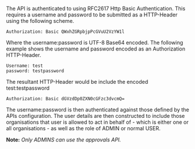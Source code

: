 The API is authenticated to using RFC2617 Http Basic Authentication. This requires a username and password to be submitted as a HTTP-Header using the following scheme.

```
Authorization: Basic QWxhZGRpbjpPcGVuU2VzYW1l
```

Where the username:password is UTF-8 Base64 encoded. The following example shows the username and password encoded as an Authorization HTTP-Header.

```
Username: test
password: testpassword
```

The resultant HTTP-Header would be include the encoded test:testpassword

```
Authorization: Basic dGVzdDp0ZXN0cGFzc3dvcmQ=
```

The username:password is then authenticated against those defined by the APIs configuration. The user details are then constructed to include those organisations that user is allowed to act in behalf of - which is either one or all organisations - as well as the role of ADMIN or normal USER.

**Note:** _Only ADMINS can use the approvals API._
